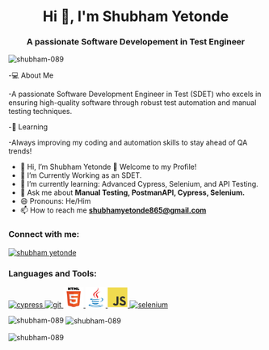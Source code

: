 
<h1 align="center">Hi 👋, I'm Shubham Yetonde</h1>
<h3 align="center">A passionate Software Developement in Test Engineer</h3>

<p align="left"> <img src="https://komarev.com/ghpvc/?username=shubham-089&label=Profile%20views&color=0e75b6&style=flat" alt="shubham-089" /> </p>

-💻 About Me

-A passionate Software Development Engineer in Test (SDET) who excels in ensuring high-quality software through robust test automation and manual testing techniques.

-🌱 Learning

-Always improving my coding and automation skills to stay ahead of QA trends!
- 👋 Hi, I’m Shubham Yetonde 👋 Welcome to my Profile!
-  👀 I’m Currently Working as an SDET.
- 🌱 I’m currently learning: Advanced Cypress, Selenium, and API Testing.
- 💬 Ask me about **Manual Testing, PostmanAPI, Cypress, Selenium.**
- 😄 Pronouns: He/Him
- 📫 How to reach me **shubhamyetonde865@gmail.com**

<h3 align="left">Connect with me:</h3>
<p align="left">
<a href="https://linkedin.com/in/shubham yetonde" target="blank"><img align="center" src="https://raw.githubusercontent.com/rahuldkjain/github-profile-readme-generator/master/src/images/icons/Social/linked-in-alt.svg" alt="shubham yetonde" height="30" width="40" /></a>
</p>

<h3 align="left">Languages and Tools:</h3>
<p align="left"> <a href="https://www.cypress.io" target="_blank" rel="noreferrer"> <img src="https://raw.githubusercontent.com/simple-icons/simple-icons/6e46ec1fc23b60c8fd0d2f2ff46db82e16dbd75f/icons/cypress.svg" alt="cypress" width="40" height="40"/> </a> <a href="https://git-scm.com/" target="_blank" rel="noreferrer"> <img src="https://www.vectorlogo.zone/logos/git-scm/git-scm-icon.svg" alt="git" width="40" height="40"/> </a> <a href="https://www.w3.org/html/" target="_blank" rel="noreferrer"> <img src="https://raw.githubusercontent.com/devicons/devicon/master/icons/html5/html5-original-wordmark.svg" alt="html5" width="40" height="40"/> </a> <a href="https://www.java.com" target="_blank" rel="noreferrer"> <img src="https://raw.githubusercontent.com/devicons/devicon/master/icons/java/java-original.svg" alt="java" width="40" height="40"/> </a> <a href="https://developer.mozilla.org/en-US/docs/Web/JavaScript" target="_blank" rel="noreferrer"> <img src="https://raw.githubusercontent.com/devicons/devicon/master/icons/javascript/javascript-original.svg" alt="javascript" width="40" height="40"/> </a> <a href="https://www.selenium.dev" target="_blank" rel="noreferrer"> <img src="https://raw.githubusercontent.com/detain/svg-logos/780f25886640cef088af994181646db2f6b1a3f8/svg/selenium-logo.svg" alt="selenium" width="40" height="40"/> </a> </p>

<p><img align="left" src="https://github-readme-stats.vercel.app/api/top-langs?username=shubham-089&show_icons=true&locale=en&layout=compact" alt="shubham-089" /></p>

<p>&nbsp;<img align="center" src="https://github-readme-stats.vercel.app/api?username=shubham-089&show_icons=true&locale=en" alt="shubham-089" /></p>

<p><img align="center" src="https://github-readme-streak-stats.herokuapp.com/?user=shubham-089&" alt="shubham-089" /></p>
